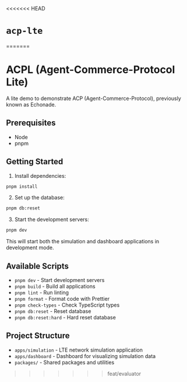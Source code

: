 <<<<<<< HEAD
# `acp-lte`
=======
# ACPL (Agent-Commerce-Protocol Lite)

A lite demo to demonstrate ACP (Agent-Commerce-Protocol), previously known as Echonade.

## Prerequisites

- Node
- pnpm

## Getting Started

1. Install dependencies:

```bash
pnpm install
```

2. Set up the database:

```bash
pnpm db:reset
```

3. Start the development servers:

```bash
pnpm dev
```

This will start both the simulation and dashboard applications in development mode.

## Available Scripts

- `pnpm dev` - Start development servers
- `pnpm build` - Build all applications
- `pnpm lint` - Run linting
- `pnpm format` - Format code with Prettier
- `pnpm check-types` - Check TypeScript types
- `pnpm db:reset` - Reset database
- `pnpm db:reset:hard` - Hard reset database

## Project Structure

- `apps/simulation` - LTE network simulation application
- `apps/dashboard` - Dashboard for visualizing simulation data
- `packages/` - Shared packages and utilities
>>>>>>> feat/evaluator
